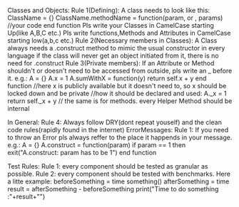 Classes and Objects:
    Rule 1(Defining):
        A class needs to look like this:
            ClassName = {}
            ClassName.methodName = function(param, or , params)
            //your code
            end function
        Pls write your Classes in CamelCase starting Up(like A,B,C etc.)
        Pls write functions,Methods and Attributes in CamelCase starting low(a,b,c etc.)
    Rule 2(Necessary members in Classes):
        A Class always needs a .construct method to mimic the usual constructor in every language
        if the class will never get an object initiated from it, there is no need for .construct
    Rule 3(Private members):
        If an Attribute or Method shouldn't or doesn't need to be accessed from outside, pls write an _ before it. e.g.:
            A = {}
            A.x = 1
            A.sumWithX = function(y)
                return self.x + y
            end function
            //here x is publicly available but it doesn't need to, so x should be locked down and be private
            //how it should be declared and used:
            A._x = 1
            return self._x + y
            // the same is for methods. every Helper Method should be internal
            
In General:
        Rule 4:
            Always follow DRY(dont repeat youself) and the clean code rules(rapidly found in the internet)
ErrorMessages:
    Rule 1:
        If you need to throw an Error pls always reffer to the place it happends in your message.  e.g.:
        A = {}
        A.construct = function(param)
            if param == 1 then
                exit("A.construct: param has to be 1")
        end function

Test Rules:
    Rule 1: every component should be tested as granular as possible.
    Rule 2: every component should be tested with benchmarks. Here a litte example:
        beforeSomething = time
        something()
        afterSomething = time
        result = afterSomething - beforeSomething
        print("Time to do something :"+result+"")
